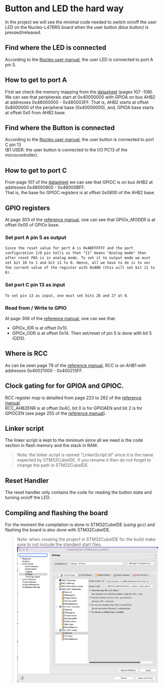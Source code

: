 # Button and LED the hard way

In the project we will see the minimal code needed to switch on/off the user LED on the Nucleo-L476RG board when the user button *(blue button)* is pressed/released.

## Find where the LED is connected
According to the [Nucleo user manual](../Docs/nucleo64-user_manual.pdf), the user LED is connected to port A pin 5.

## How to get to port A
First we check the memory mapping from the [datasheet](../Docs/datasheet.pdf) (pages 107 -108).  
We can see that peripherals start at 0x40000000 with GPIOA on bus AHB2 at addresses 0x48000000 - 0x480003FF. That is, AHB2 starts at offset 0x8000000 of the peripheral base (0x40000000), and, GPIOA base starts at offset 0x0 from AHB2 base.

## Find where the Button is connected
According to the [Nucleo user manual](../Docs/nucleo64-user_manual.pdf), the user button is connected to port C pin 13  
(B1 USER: the user button is connected to the I/O PC13 of the microcontroller).

## How to get to port C
From page 107 of the [datasheet](../Docs/datasheet.pdf) we can see that GPIOC is on bus AHB2 at addresses 0x48000800 - 0x48000BFF.  
That is, the base for GPIOC registers is at offset 0x0800 of the AHB2 base.

## GPIO registers
At page 303 of the [reference manual](../Docs/reference_manual.pdf), one can see that GPIOx_MODER is at offset 0x00 of GPIOx base.  

### Set port A pin 5 as output
    Since the reset value for port A is 0xABFFFFFF and the port configuration I/O pin tells us that "11" means "Analog mode" then after reset PA5 is in analog mode. To set it to output mode we must set bit 10 to 1 and bit 11 to 0. Hence, all we have to do is to xor the current value of the register with 0x800 (this will set bit 11 to 0).

### Set port C pin 13 as input
    To set pin 13 as input, one must set bits 26 and 27 at 0.

### Read from / Write to GPIO
At page 306 of the [reference manual](../Docs/reference_manual.pdf), one can see that:
* GPIOx_IDR is at offset 0x10.
* GPIOx_ODR is at offset 0x14. Then set/reset of pin 5 is done with bit 5 (OD5).

## Where is RCC
As can be seen page 79 of the [reference manual](../Docs/reference_manual.pdf), RCC is on AHB1 with addresses 0x40021000 - 0x400213FF.

## Clock gating for for GPIOA and GPIOC.
RCC register map is detailled from page 223 to 282 of the [reference manual](../Docs/reference_manual.pdf).  
RCC_AHB2ENR is at offset 0x4C, bit 0 is for GPIOAEN and bit 2 is for GPIOCEN (see page 255 of the [reference manual](../Docs/reference_manual.pdf)).

## Linker script
The linker script is kept to the minimum since all we need is the code section in flash memory and the stack in RAM.

> Note: the linker script is named "LinkerScript.ld" since it is the name expected by STM32CubeIDE. If you rename it then do not forget to change the path in STM32CubeIDE.

## Reset Handler
The reset handler only contains the code for reading the button state and turning on/off the LED.

## Compiling and flashing the board
For the moment the compilation is done in STM32CubeIDE (*using gcc*) and flashing the board is also done with STM32CubeIDE.

> Note: when creating the project in STM32CubeIDE for the build make sure to not include the standard start files.  
![GCC Config](../Images/gcc_config.png)